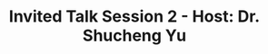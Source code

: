 ---
type: lecture
start_time: "10:20"
end_time: "11:30"
title: "Invited Talk Session 2 - Host: Dr. Shucheng Yu"
description: ""
---